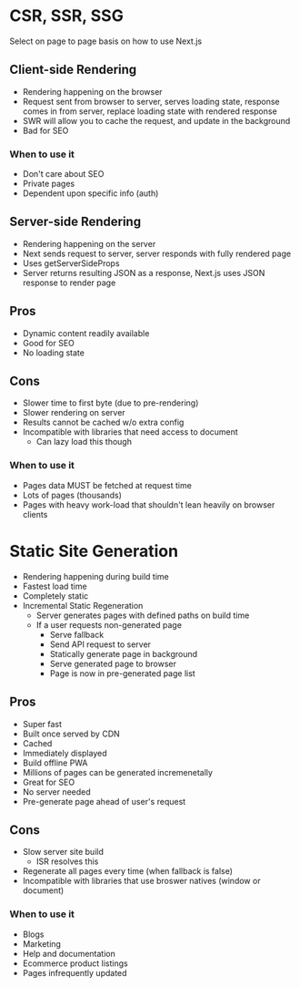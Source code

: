 # CSR, SSR, SSG
Select on page to page basis on how to use Next.js

## Client-side Rendering
- Rendering happening on the browser
- Request sent from browser to server, serves loading state, response comes in from server, replace loading state with rendered response
- SWR will allow you to cache the request, and update in the background
- Bad for SEO

### When to use it
- Don't care about SEO
- Private pages
- Dependent upon specific info (auth)

## Server-side Rendering
- Rendering happening on the server
- Next sends request to server, server responds with fully rendered page
- Uses getServerSideProps
- Server returns resulting JSON as a response, Next.js uses JSON response to render page

## Pros
- Dynamic content readily available
- Good for SEO
- No loading state

## Cons
- Slower time to first byte (due to pre-rendering)
- Slower rendering on server
- Results cannot be cached w/o extra config
- Incompatible with libraries that need access to document
  - Can lazy load this though

### When to use it
- Pages data MUST be fetched at request time
- Lots of pages (thousands)
- Pages with heavy work-load that shouldn't lean heavily on browser clients

# Static Site Generation
- Rendering happening during build time
- Fastest load time
- Completely static
- Incremental Static Regeneration
  - Server generates pages with defined paths on build time
  - If a user requests non-generated page
    - Serve fallback
    - Send API request to server
    - Statically generate page in background
    - Serve generated page to browser
    - Page is now in pre-generated page list

## Pros
- Super fast
- Built once served by CDN
- Cached
- Immediately displayed
- Build offline PWA
- Millions of pages can be generated incremenetally
- Great for SEO
- No server needed
- Pre-generate page ahead of user's request

## Cons
- Slow server site build
  - ISR resolves this
- Regenerate all pages every time (when fallback is false)
- Incompatible with libraries that use broswer natives (window or document)

### When to use it
- Blogs
- Marketing
- Help and documentation
- Ecommerce product listings
- Pages infrequently updated